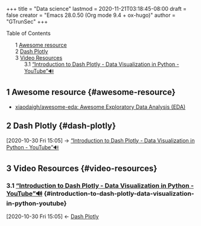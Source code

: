+++
title = "Data science"
lastmod = 2020-11-21T03:18:45-08:00
draft = false
creator = "Emacs 28.0.50 (Org mode 9.4 + ox-hugo)"
author = "GTrunSec"
+++

<style>
  .ox-hugo-toc ul {
    list-style: none;
  }
</style>
<div class="ox-hugo-toc toc">
<div></div>

<div class="heading">Table of Contents</div>

- <span class="section-num">1</span> [Awesome resource](#awesome-resource)
- <span class="section-num">2</span> [Dash Plotly](#dash-plotly)
- <span class="section-num">3</span> [Video Resources](#video-resources)
    - <span class="section-num">3.1</span> [“Introduction to Dash Plotly - Data Visualization in Python - YouTube”🔊](#introduction-to-dash-plotly-data-visualization-in-python-youtube)

</div>
<!--endtoc-->



## <span class="section-num">1</span> Awesome resource {#awesome-resource}

-   [xiaodaigh/awesome-eda: Awesome Exploratory Data Analysis (EDA)](https://github.com/xiaodaigh/awesome-eda)


## <span class="section-num">2</span> Dash Plotly {#dash-plotly}

<span class="timestamp-wrapper"><span class="timestamp">[2020-10-30 Fri 15:05] </span></span> -> [“Introduction to Dash Plotly - Data Visualization in Python - YouTube”🔊](#introduction-to-dash-plotly-data-visualization-in-python-youtube)


## <span class="section-num">3</span> Video Resources {#video-resources}


### <span class="section-num">3.1</span> [“Introduction to Dash Plotly - Data Visualization in Python - YouTube”🔊](https://www.youtube.com/watch?v=hSPmj7mK6ng) {#introduction-to-dash-plotly-data-visualization-in-python-youtube}

<span class="timestamp-wrapper"><span class="timestamp">[2020-10-30 Fri 15:05] </span></span> <- [Dash Plotly](#dash-plotly)
